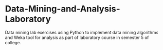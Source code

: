 # Data-Mining-and-Analysis-Laboratory
Data mining lab exercises using Python to implement data mining algorithms and Weka tool for analysis as part of laboratory course in semester 5 of college.
